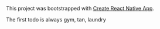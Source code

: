 This project was bootstrapped with [Create React Native App](https://github.com/react-community/create-react-native-app).

The first todo is always gym, tan, laundry
